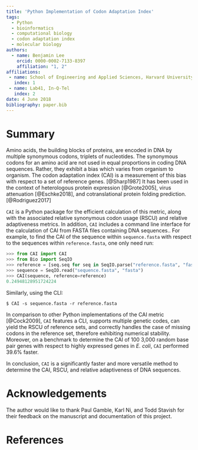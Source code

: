 ```yaml
---
title: 'Python Implementation of Codon Adaptation Index'
tags:
  - Python
  - bioinformatics
  - computational biology
  - codon adaptation index
  - molecular biology
authors:
  - name: Benjamin Lee
    orcid: 0000-0002-7133-8397
    affiliation: "1, 2"
affiliations:
 - name: School of Engineering and Applied Sciences, Harvard University
   index: 1
 - name: Lab41, In-Q-Tel
   index: 2
date: 4 June 2018
bibliography: paper.bib
---
```


# Summary

Amino acids, the building blocks of proteins, are encoded in DNA by multiple
synonymous codons, triplets of nucleotides. The synonymous codons for an amino
acid are not used in equal proportions in coding DNA sequences. Rather, they
exhibit a bias which varies from organism to organism. The codon adaptation
index (CAI) is a measurement of this bias with respect to a set of reference
genes. [@Sharp1987] It has been used in the context of heterologous protein
expression [@Grote2005], virus attenuation [@Eschke2018], and cotranslational
protein folding prediction.[@Rodriguez2017]

`CAI` is a Python package for the efficient calculation of this metric, along
with the associated relative synonymous codon usage (RSCU) and relative
adaptiveness metrics. In addition, `CAI` includes a command line interface for
the calculation of CAI from FASTA files containing DNA sequences.. For example,
to find the CAI of the sequence within `sequence.fasta` with respect to the
sequences within `reference.fasta`, one only need run:

```python
>>> from CAI import CAI
>>> from Bio import SeqIO
>>> reference = [seq.seq for seq in SeqIO.parse("reference.fasta", "fasta")]
>>> sequence = SeqIO.read("sequence.fasta", "fasta")
>>> CAI(sequence, reference=reference)
0.24948128951724224
```

Similarly, using the CLI:

```shell
$ CAI -s sequence.fasta -r reference.fasta
```

In comparison to other Python implementations of the CAI metric [@Cock2009],
`CAI` features a CLI, supports multiple genetic codes, can yield the RSCU of
reference sets, and correctly handles the case of missing codons in the
reference set, therefore exhibiting numerical stability. Moreover, on a
benchmark to determine the CAI of 100 3,000 random base pair genes with respect
to highly expressed genes in _E. coli_, `CAI` performed 39.6% faster.

In conclusion, `CAI` is a significantly faster and more versatile method to
determine the CAI, RSCU, and relative adaptiveness of DNA sequences.



# Acknowledgements

The author would like to thank Paul Gamble, Karl Ni, and Todd Stavish for their
feedback on the manuscript and documentation of this project.

# References
